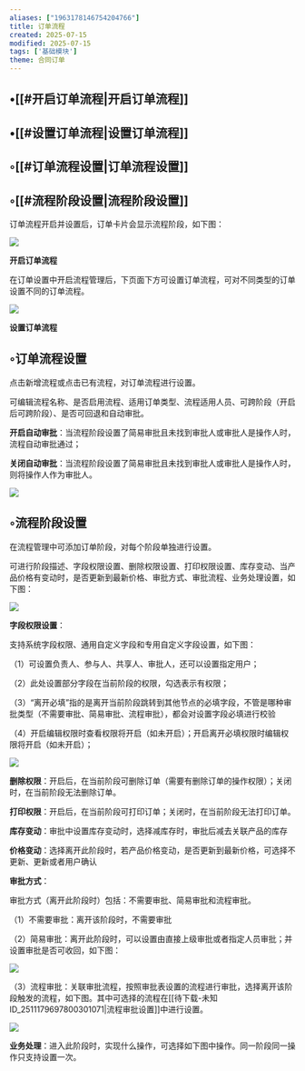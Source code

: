 ```yaml
---
aliases: ["1963178146754204766"]
title: 订单流程
created: 2025-07-15
modified: 2025-07-15
tags: ['基础模块']
theme: 合同订单
---
```


## •[[#开启订单流程|开启订单流程]]

## •[[#设置订单流程|设置订单流程]]

## ◦[[#订单流程设置|订单流程设置]]

## ◦[[#流程阶段设置|流程阶段设置]]

订单流程开启并设置后，订单卡片会显示流程阶段，如下图：

![](https://myhelpdoc.oss-cn-heyuan.aliyuncs.com/mdimages/49b321ba6533026620d819b7625714f9.jpg)

**开启订单流程**

在订单设置中开启流程管理后，下页面下方可设置订单流程，可对不同类型的订单设置不同的订单流程。

![](https://myhelpdoc.oss-cn-heyuan.aliyuncs.com/mdimages/0379bbacd3742d34bf060a00f991a830.jpg)

**设置订单流程**

## ◦订单流程设置

点击新增流程或点击已有流程，对订单流程进行设置。

可编辑流程名称、是否启用流程、适用订单类型、流程适用人员、可跨阶段（开启后可跨阶段）、是否可回退和自动审批。

**开启自动审批**：当流程阶段设置了简易审批且未找到审批人或审批人是操作人时，流程自动审批通过；

**关闭自动审批**：当流程阶段设置了简易审批且未找到审批人或审批人是操作人时，则将操作人作为审批人。

![](https://myhelpdoc.oss-cn-heyuan.aliyuncs.com/mdimages/dd73252238523faa29de94f1adc7c9f7.jpg)

## ◦流程阶段设置

在流程管理中可添加订单阶段，对每个阶段单独进行设置。

可进行阶段描述、字段权限设置、删除权限设置、打印权限设置、库存变动、当产品价格有变动时，是否更新到最新价格、审批方式、审批流程、业务处理设置，如下图：

![](https://myhelpdoc.oss-cn-heyuan.aliyuncs.com/mdimages/350640bc9ac229a5c240258941198a2a.jpg)

**字段权限设置**：

支持系统字段权限、通用自定义字段和专用自定义字段设置，如下图：

（1）可设置负责人、参与人、共享人、审批人，还可以设置指定用户；

（2）此处设置部分字段在当前阶段的权限，勾选表示有权限；

（3）“离开必填”指的是离开当前阶段跳转到其他节点的必填字段，不管是哪种审批类型（不需要审批、简易审批、流程审批），都会对设置字段必填进行校验

（4）开启编辑权限时查看权限将开启（如未开启）；开启离开必填权限时编辑权限将开启（如未开启）；

![](https://myhelpdoc.oss-cn-heyuan.aliyuncs.com/mdimages/290d4807c0272e54f37bdb85baff69cf.jpg)

**删除权限**：开启后，在当前阶段可删除订单（需要有删除订单的操作权限）；关闭时，在当前阶段无法删除订单。

**打印权限**：开启后，在当前阶段可打印订单；关闭时，在当前阶段无法打印订单。

**库存变动**：审批中设置库存变动时，选择减库存时，审批后减去关联产品的库存

**价格变动**：选择离开此阶段时，若产品价格变动，是否更新到最新价格，可选择不更新、更新或者用户确认

**审批方式**：

审批方式（离开此阶段时）包括：不需要审批、简易审批和流程审批。

（1）不需要审批：离开该阶段时，不需要审批

（2）简易审批：离开此阶段时，可以设置由直接上级审批或者指定人员审批；并设置审批是否可收回，如下图：

![](https://myhelpdoc.oss-cn-heyuan.aliyuncs.com/mdimages/fc3b636af2aeee1b64b1757e52f74210.jpg)

（3）流程审批：关联审批流程，按照审批表设置的流程进行审批，选择离开该阶段触发的流程，如下图。其中可选择的流程在[[待下载-未知ID_2511179697800301071|流程审批设置]]中进行设置。

![](https://myhelpdoc.oss-cn-heyuan.aliyuncs.com/mdimages/c6680806ad840e0654973824599e02de.jpg)

**业务处理**：进入此阶段时，实现什么操作，可选择如下图中操作。同一阶段同一操作只支持设置一次。

